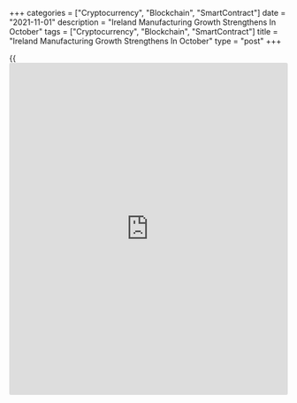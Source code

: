 +++
categories = ["Cryptocurrency", "Blockchain", "SmartContract"]
date = "2021-11-01"
description = "Ireland Manufacturing Growth Strengthens In October"
tags = ["Cryptocurrency", "Blockchain", "SmartContract"]
title = "Ireland Manufacturing Growth Strengthens In October"
type = "post"
+++

{{<iframe id="large-banner" src="https://www.bounty.group/#slide=5.0" width="100%" height="600" scrolling="no" style="border: 0px solid rgb(216, 221, 230); border-radius: 3px;">}}

Ireland's manufacturing growth improved for the first time in five
months in October, survey data from IHS Markit showed on Monday.

The seasonally adjusted AIB factory Purchasing Managers' Index, or PMI,
rose to 62.1 in October from September's six-month low of 60.3. Any
reading above 50.0 indicates expansion in the sector.

"Indeed, the index has now remained above 60 for seven consecutive
months, illustrating the very solid rebound in manufacturing this year,"
Oliver Mangan, AIB chief economist, said.

New works increased in October and the overall rate of new [business][1]
growth increased sharply.

Output rose at a stronger rate in October and new orders increased for
the second time in the eight-month sequence of expansion.

Outstanding business rose for the eighth month in a row in October,
albeit at a softer rate since April. Suppliers' delivery time declined
to the lowest on record.

Input prices increased the most since the survey began in 1998 and
output charges rose for the thirteenth month in a row and at the fastest
pace since the series began in 2002.

Goods producers remained confident over the next 12 months, the survey
showed.

For comments and feedback [contact](https://www.playgroundfx.com/contact/): editorial@rtt[news](https://www.letsplayfx.com/blog/forex-news-website/).com

[Economic News][2]

 **What parts of the world are seeing the best (and worst) economic
performances lately? Click[here][3] to check out our [Econ Scorecard][3]
and find out! See up-to-the-moment [ranking](https://www.playgroundfx.com/blog/crypto-exchange-ranking/)s for the best and worst
performers in [GDP][4], [unemployment rate][5], [inflation][3] and much
more.**

   1. www.rtt[news](https://www.letsplayfx.com/blog/forex-news-website/).com/Content/Business.aspx
   2. www.rtt[news](https://www.letsplayfx.com/blog/forex-news-website/).com/Content/EconomicNews.aspx
   3. www.rtt[news](https://www.letsplayfx.com/blog/forex-news-website/).com/economic-scorecard/world-rank/CPI/highest-performance.aspx
   4. www.rtt[news](https://www.letsplayfx.com/blog/forex-news-website/).com/economic-scorecard/world-rank/GDP/highest-performance.aspx
   5. www.rtt[news](https://www.letsplayfx.com/blog/forex-news-website/).com/economic-scorecard/world-rank/unemployment-rate/lowest-performance.aspx